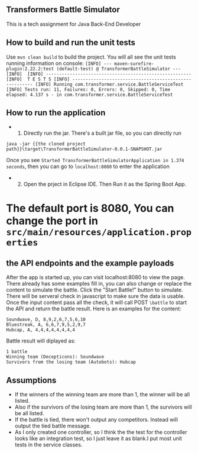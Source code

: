## Transformers Battle Simulator
This is a tech assignment for Java Back-End Developer

## How to build and run the unit tests
Use `mvn clean build` to build the project. You will all see the unit tests running information on console:
``
[INFO] --- maven-surefire-plugin:2.22.2:test (default-test) @ TransformerBattleSimulator ---
[INFO] 
[INFO] -------------------------------------------------------
[INFO]  T E S T S
[INFO] -------------------------------------------------------
[INFO] Running com.transformer.service.BattleServiceTest
[INFO] Tests run: 11, Failures: 0, Errors: 0, Skipped: 0, Time elapsed: 4.137 s - in com.transformer.service.BattleServiceTest
``
## How to run the application
- 1. Directly run the jar. There's a built jar file, so you can directly run

`java -jar {{the cloned project path}}\target\TransformerBattleSimulator-0.0.1-SNAPSHOT.jar`

Once you see `Started TransformerBattleSimulatorApplication in 1.374 seconds`, then you can go to `localhost:8080` to enter the application

- 2. Open the prject in Eclipse IDE. Then Run it as the Spring Boot App.
# The default port is 8080, You can change the port in `src/main/resources/application.properties`


## the API endpoints and the example payloads
After the app is started up, you can visit localhost:8080 to view the page. There already has some examples fill in, you can also change or replace the content to simulate the battle. Click the "Start Battle!" button to simulate. There will be serveral check in javascript to make sure the data is usable. Once the input content pass all the check, it will call POST `\battle` to start the API and return the battle result.
Here is an examples for the content:
```
Soundwave, D, 8,9,2,6,7,5,6,10
Bluestreak, A, 6,6,7,9,5,2,9,7
Hubcap, A, 4,4,4,4,4,4,4,4
```

Battle result will diplayed as:
```
1 battle 
Winning team (Decepticons): Soundwave 
Survivors from the losing team (Autobots): Hubcap
```
## Assumptions
- If the winners of the winning team are more than 1, the winner will be all listed.
- Also if the survivors of the losing team are more than 1, the survivors will be all listed.
- If the battle is tied, there won't output any competitors. Instead will output the tied battle message.
- As I only created one controller, so I think the the test for the controller looks like an integration test, so I just leave it as blank.I put most unit tests in the service classes.